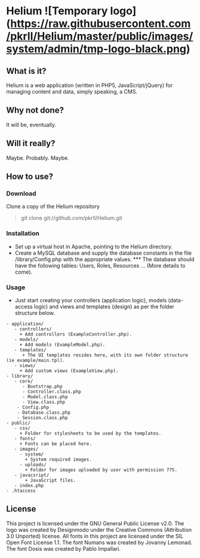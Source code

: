 # Helium ![Temporary logo] (https://raw.githubusercontent.com/pkrll/Helium/master/public/images/system/admin/tmp-logo-black.png)
## What is it?
Helium is a web application (written in PHP5, JavaScript/jQuery) for managing content and data, simply speaking, a CMS.
## Why not done?
It will be, eventually.
## Will it really?
Maybe. Probably. Maybe.
## How to use?
### Download
Clone a copy of the Helium repository
   > git clone git://github.com/pkrll/Helium.git

### Installation
* Set up a virtual host in Apache, pointing to the Helium directory.
* Create a MySQL database and supply the database constants in the file /library/Config.php with the appropriate values.
*** The database should have the following tables: Users, Roles, Resources ... (More details to come).

### Usage
* Just start creating your controllers (application logic), models (data-access logic) and views and templates (design) as per the folder structure below.
```
- application/
   - controllers/
     + Add controllers (ExampleController.php).
   - models/
     + Add models (ExampleModel.php).
   - templates/
      + The UI templates resides here, with its own folder structure (ie example/main.tpl).
   - views/
     + Add custom views (ExampleView.php).
- library/
   - core/
      - Bootstrap.php
      - Controller.class.php
      - Model.class.php
      - View.class.php
    - Config.php
    - Database.class.php
    - Session.class.php
- public/
   - css/
     + Folder for stylesheets to be used by the templates.
   - fonts/
     + Fonts can be placed here.
   - images/
     - system/
       + System required images.
     - uploads/
       + Folder for images uploaded by user with permission 775.
   - javacsript/
       + JavaScript files.
   - index.php
- .htaccess
```
## License
This project is licensed under the GNU General Public License v2.0. The logo was created by Designmodo under the Creative Commons (Attribution 3.0 Unported) license. All fonts in this project are licensed under the SIL Open Font License 1.1. The font Numans was created by Jovanny Lemonad. The font Dosis was created by Pablo Impallari.
